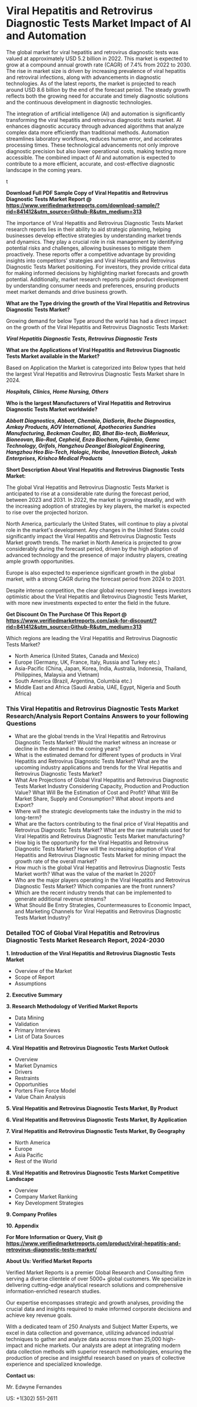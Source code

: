<meta name="title" content="Global Viral Hepatitis and Retrovirus Diagnostic Tests Market Impact of AI and Automation"><meta name="description" content="The global market for viral hepatitis and retrovirus diagnostic tests was valued at approximately USD 5.2 billion in 2022. This market is expected to grow at a compoun"><meta name="title" content="Viral Hepatitis and Retrovirus Diagnostic Tests Market Size, Share, Scope, Trends, Growth, Opportunities, Analysis, Forecast"><h1>Viral Hepatitis and Retrovirus Diagnostic Tests Market Impact of AI and Automation</h1><p>The global market for viral hepatitis and retrovirus diagnostic tests was valued at approximately USD 5.2 billion in 2022. This market is expected to grow at a compound annual growth rate (CAGR) of 7.4% from 2022 to 2030. The rise in market size is driven by increasing prevalence of viral hepatitis and retroviral infections, along with advancements in diagnostic technologies. As of the latest reports, the market is projected to reach around USD 8.6 billion by the end of the forecast period. The steady growth reflects both the growing need for accurate and timely diagnostic solutions and the continuous development in diagnostic technologies.</p><p>The integration of artificial intelligence (AI) and automation is significantly transforming the viral hepatitis and retrovirus diagnostic tests market. AI enhances diagnostic accuracy through advanced algorithms that analyze complex data more efficiently than traditional methods. Automation streamlines laboratory workflows, reduces human error, and accelerates processing times. These technological advancements not only improve diagnostic precision but also lower operational costs, making testing more accessible. The combined impact of AI and automation is expected to contribute to a more efficient, accurate, and cost-effective diagnostic landscape in the coming years.</p>t</p><p id="" class=""><strong>Download Full PDF Sample Copy of Viral Hepatitis and Retrovirus Diagnostic Tests Market Report @ <a href="https://www.verifiedmarketreports.com/download-sample/?rid=841412&utm_source=Github-R&utm_medium=313" target="_blank">https://www.verifiedmarketreports.com/download-sample/?rid=841412&utm_source=Github-R&utm_medium=313</a></strong></p><p>The importance of&nbsp;Viral Hepatitis and Retrovirus Diagnostic Tests Market research reports lies in their ability to aid strategic planning, helping businesses develop effective strategies by understanding market trends and dynamics. They play a crucial role in risk management by identifying potential risks and challenges, allowing businesses to mitigate them proactively. These reports offer a competitive advantage by providing insights into competitors' strategies and Viral Hepatitis and Retrovirus Diagnostic Tests Market positioning. For investors, they provide critical data for making informed decisions by highlighting market forecasts and growth potential. Additionally, market research reports guide product development by understanding consumer needs and preferences, ensuring products meet market demands and drive business growth.</p><p><strong>What are the&nbsp;Type driving the growth of the Viral Hepatitis and Retrovirus Diagnostic Tests Market?</strong></p><p id="" class="">Growing demand for below Type around the world has had a direct impact on the growth of the Viral Hepatitis and Retrovirus Diagnostic Tests Market:</p><em><strong>Viral Hepatitis Diagnostic Tests, Retrovirus Diagnostic Tests</strong></em></p><strong>What are the&nbsp;Applications&nbsp;of Viral Hepatitis and Retrovirus Diagnostic Tests Market available in the Market?</strong></p><p id="" class="">Based on Application the Market is categorized into Below types that held the largest Viral Hepatitis and Retrovirus Diagnostic Tests Market share In 2024.</p><em><strong>Hospitals, Clinics, Home Nursing, Others</strong></em></p><strong>Who is the largest Manufacturers of Viral Hepatitis and Retrovirus Diagnostic Tests Market worldwide?</strong></p><p><em><strong>Abbott Diagnostics, Abbott, Chembio, DiaSorin, Roche Diagnostics, Amkay Products, AOV International, Apothecaries Sundries Manufacturing, Beckman Coulter, BD, Bhat Bio-tech, BioMerieux, Bioneovan, Bio-Rad, Cepheid, Enzo Biochem, Fujirebio, Gemc Technology, Grifols, Hangzhou Deangel Biological Engineering, Hangzhou Heo Bio-Tech, Hologic, Horiba, Innovation Biotech, Jaksh Enterprises, Krishco Medical Products</strong></em></p><p id="" class=""><strong>Short Description About Viral Hepatitis and Retrovirus Diagnostic Tests Market:</strong></p><p>The global Viral Hepatitis and Retrovirus Diagnostic Tests Market is anticipated to rise at a considerable rate during the forecast period, between 2023 and 2031. In 2022, the market is growing steadily, and with the increasing adoption of strategies by key players, the market is expected to rise over the projected horizon.</p><p>North America, particularly the United States, will continue to play a pivotal role in the market's development. Any changes in the United States could significantly impact the Viral Hepatitis and Retrovirus Diagnostic Tests Market growth trends. The market in North America is projected to grow considerably during the forecast period, driven by the high adoption of advanced technology and the presence of major industry players, creating ample growth opportunities.</p><p>Europe is also expected to experience significant growth in the global market, with a strong CAGR during the forecast period from 2024 to 2031.</p><p>Despite intense competition, the clear global recovery trend keeps investors optimistic about the Viral Hepatitis and Retrovirus Diagnostic Tests Market, with more new investments expected to enter the field in the future.</p><p id="" class=""><strong>Get Discount On The Purchase Of This Report @ <a href="https://www.verifiedmarketreports.com/ask-for-discount/?rid=841412&utm_source=Github-R&utm_medium=313" target="_blank">https://www.verifiedmarketreports.com/ask-for-discount/?rid=841412&utm_source=Github-R&utm_medium=313</a></strong></p>Which regions are leading the Viral Hepatitis and Retrovirus Diagnostic Tests Market?</p><ul><li>North America (United States, Canada and Mexico)</li><li>Europe (Germany, UK, France, Italy, Russia and Turkey etc.)</li><li>Asia-Pacific (China, Japan, Korea, India, Australia, Indonesia, Thailand, Philippines, Malaysia and Vietnam)</li><li>South America (Brazil, Argentina, Columbia etc.)</li><li>Middle East and Africa (Saudi Arabia, UAE, Egypt, Nigeria and South Africa)</li></ul><h3 id="" class="">This Viral Hepatitis and Retrovirus Diagnostic Tests Market Research/Analysis Report Contains Answers to your following Questions</h3><ul><li>What are the global trends in the Viral Hepatitis and Retrovirus Diagnostic Tests Market? Would the market witness an increase or decline in the demand in the coming years?</li><li>What is the estimated demand for different types of products in Viral Hepatitis and Retrovirus Diagnostic Tests Market? What are the upcoming industry applications and trends for the Viral Hepatitis and Retrovirus Diagnostic Tests Market?</li><li>What Are Projections of Global Viral Hepatitis and Retrovirus Diagnostic Tests Market Industry Considering Capacity, Production and Production Value? What Will Be the Estimation of Cost and Profit? What Will Be Market Share, Supply and Consumption? What about imports and Export?</li><li>Where will the strategic developments take the industry in the mid to long-term?</li><li>What are the factors contributing to the final price of Viral Hepatitis and Retrovirus Diagnostic Tests Market? What are the raw materials used for Viral Hepatitis and Retrovirus Diagnostic Tests Market manufacturing?</li><li>How big is the opportunity for the Viral Hepatitis and Retrovirus Diagnostic Tests Market? How will the increasing adoption of Viral Hepatitis and Retrovirus Diagnostic Tests Market for mining impact the growth rate of the overall market?</li><li>How much is the global Viral Hepatitis and Retrovirus Diagnostic Tests Market worth? What was the value of the market In 2020?</li><li>Who are the major players operating in the Viral Hepatitis and Retrovirus Diagnostic Tests Market? Which companies are the front runners?</li><li>Which are the recent industry trends that can be implemented to generate additional revenue streams?</li><li>What Should Be Entry Strategies, Countermeasures to Economic Impact, and Marketing Channels for Viral Hepatitis and Retrovirus Diagnostic Tests Market Industry?</li></ul><h3 id="" class="">Detailed TOC of Global Viral Hepatitis and Retrovirus Diagnostic Tests Market Research Report, 2024-2030</h3><p id="" class=""><strong>1. Introduction of the Viral Hepatitis and Retrovirus Diagnostic Tests Market</strong></p><ul><li>Overview of the Market</li><li>Scope of Report</li><li>Assumptions</li></ul><p id="" class=""><strong>2. Executive Summary</strong></p><p id="" class=""><strong>3. Research Methodology of Verified Market Reports</strong></p><ul><li>Data Mining</li><li>Validation</li><li>Primary Interviews</li><li>List of Data Sources</li></ul><p id="" class=""><strong>4. Viral Hepatitis and Retrovirus Diagnostic Tests Market Outlook</strong></p><ul><li>Overview</li><li>Market Dynamics</li><li>Drivers</li><li>Restraints</li><li>Opportunities</li><li>Porters Five Force Model</li><li>Value Chain Analysis</li></ul><p id="" class=""><strong>5. Viral Hepatitis and Retrovirus Diagnostic Tests Market, By Product</strong></p><p id="" class=""><strong>6. Viral Hepatitis and Retrovirus Diagnostic Tests Market, By Application</strong></p><p id="" class=""><strong>7. Viral Hepatitis and Retrovirus Diagnostic Tests Market, By Geography</strong></p><ul><li>North America</li><li>Europe</li><li>Asia Pacific</li><li>Rest of the World</li></ul><p id="" class=""><strong>8. Viral Hepatitis and Retrovirus Diagnostic Tests Market Competitive Landscape</strong></p><ul><li>Overview</li><li>Company Market Ranking</li><li>Key Development Strategies</li></ul><p id="" class=""><strong>9. Company Profiles</strong></p><p id="" class=""><strong>10. Appendix</strong></p><p id="" class=""><strong>For More Information or Query, Visit @ <a href="https://www.verifiedmarketreports.com/product/viral-hepatitis-and-retrovirus-diagnostic-tests-market/" target="_blank">https://www.verifiedmarketreports.com/product/viral-hepatitis-and-retrovirus-diagnostic-tests-market/</a></strong></p><p id="" class=""><strong>About Us: Verified Market Reports</strong></p><p id="" class="">Verified Market Reports is a premier Global Research and Consulting firm serving a diverse clientele of over 5000+ global customers. We specialize in delivering cutting-edge analytical research solutions and comprehensive information-enriched research studies.</p><p id="" class="">Our expertise encompasses strategic and growth analyses, providing the crucial data and insights required to make informed corporate decisions and achieve key revenue goals.</p><p id="" class="">With a dedicated team of 250 Analysts and Subject Matter Experts, we excel in data collection and governance, utilizing advanced industrial techniques to gather and analyze data across more than 25,000 high-impact and niche markets. Our analysts are adept at integrating modern data collection methods with superior research methodologies, ensuring the production of precise and insightful research based on years of collective experience and specialized knowledge.</p><p id="" class=""><strong>Contact us:</strong></p><p id="" class="">Mr. Edwyne Fernandes</p><p id="" class="">US: +1(302) 551-2611</p>